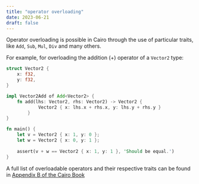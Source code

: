 ```yaml
---
title: "operator overloading"
date: 2023-06-21
draft: false
---
```


Operator overloading is possible in Cairo through the use of particular traits, like `Add`, `Sub`, `Mul`, `Div` and many others.

For example, for overloading the addition (+) operator of a `Vector2` type:

```rust {.codebox}
struct Vector2 {
    x: f32,
    y: f32,
}

impl Vector2Add of Add<Vector2> {
    fn add(lhs: Vector2, rhs: Vector2) -> Vector2 {
            Vector2 { x: lhs.x + rhs.x, y: lhs.y + rhs.y }
        }
}

fn main() {
    let v = Vector2 { x: 1, y: 0 };
    let w = Vector2 { x: 0, y: 1 };
    
    assert(v + w == Vector2 { x: 1, y: 1 }, 'Should be equal.')
}
```
A full list of overloadable operators and their respective traits can be found in [Appendix B of the Cairo Book](https://cairo-book.github.io/appendix-02-operators-and-symbols.html)
